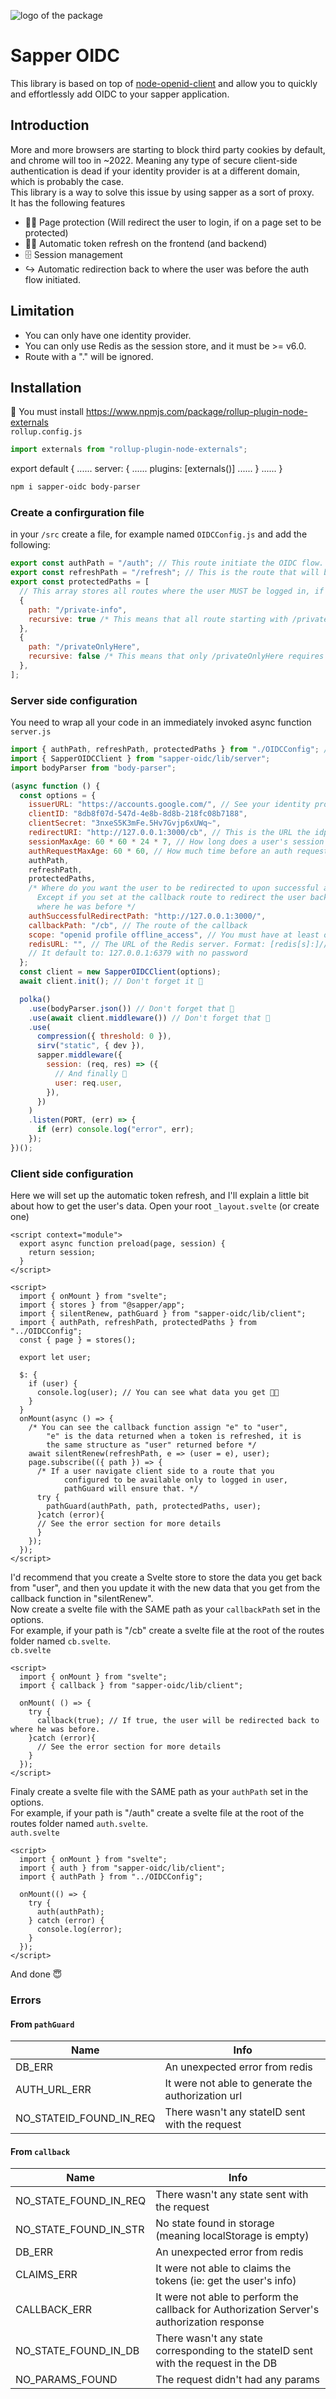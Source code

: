 ![logo of the package](https://i.imgur.com/Pv05YSp.png)

# Sapper OIDC

This library is based on top of [node-openid-client](https://github.com/panva/node-openid-client) and allow you to quickly and effortlessly add OIDC to your sapper application. <br>

## Introduction

More and more browsers are starting to block third party cookies by default, and chrome will too in ~2022. Meaning any type of secure client-side authentication is dead if your identity provider is at a different domain, which is probably the case. <br>
This library is a way to solve this issue by using sapper as a sort of proxy. <br>
It has the following features<br>

- 👮‍♀️ Page protection (Will redirect the user to login, if on a page set to be protected)
- 🚴‍♂️ Automatic token refresh on the frontend (and backend)
- 🗄 Session management
- ↪️ Automatic redirection back to where the user was before the auth flow initiated.

## Limitation

- You can only have one identity provider.
- You can only use Redis as the session store, and it must be >= v6.0.
- Route with a "." will be ignored.

## Installation

🚧 You must install https://www.npmjs.com/package/rollup-plugin-node-externals
<br>`rollup.config.js`

```js
import externals from "rollup-plugin-node-externals";
```

export default {
......
server: {
......
plugins: [externals()]
......
}
......
}

```bash
npm i sapper-oidc body-parser
```

### Create a confirguration file

in your `/src` create a file, for example named `OIDCConfig.js` and add the following:

```js
export const authPath = "/auth"; // This route initiate the OIDC flow.
export const refreshPath = "/refresh"; // This is the route that will be called when tokens need to be refreshed
export const protectedPaths = [
  // This array stores all routes where the user MUST be logged in, if he is not he will be redirected to the identity provider.
  {
    path: "/private-info",
    recursive: true /* This means that all route starting with /private-info requires the user to be logged in*/,
  },
  {
    path: "/privateOnlyHere",
    recursive: false /* This means that only /privateOnlyHere requires the user to be logged in, /privateOnlyHere/1234569 doesn't require the user to be logged in*/,
  },
];
```

### Server side configuration

You need to wrap all your code in an immediately invoked async function<br>
`server.js`

```js
import { authPath, refreshPath, protectedPaths } from "./OIDCConfig"; // The file we just created
import { SapperOIDCClient } from "sapper-oidc/lib/server";
import bodyParser from "body-parser";

(async function () {
  const options = {
    issuerURL: "https://accounts.google.com/", // See your identity provider documentation
    clientID: "8db8f07d-547d-4e8b-8d8b-218fc08b7188",
    clientSecret: "3nxeS5K3mFe.5Hv7Gvjp6xUWq~",
    redirectURI: "http://127.0.0.1:3000/cb", // This is the URL the idp will redirect the user to. It must be the callback route that you will define bellow.
    sessionMaxAge: 60 * 60 * 24 * 7, // How long does a user's session lives for (in seconds)
    authRequestMaxAge: 60 * 60, // How much time before an auth request is deemed invalid (in seconds).
    authPath,
    refreshPath,
    protectedPaths,
    /* Where do you want the user to be redirected to upon successful auth
      Except if you set at the callback route to redirect the user back to
      where he was before */
    authSuccessfulRedirectPath: "http://127.0.0.1:3000/",
    callbackPath: "/cb", // The route of the callback
    scope: "openid profile offline_access", // You must have at least openid and offline_access
    redisURL: "", // The URL of the Redis server. Format: [redis[s]:]//[[user][:password@]][host][:port][/db-number][?db=db-number[&password=bar[&option=value]]] (More info avaliable at IANA).
    // It default to: 127.0.0.1:6379 with no password
  };
  const client = new SapperOIDCClient(options);
  await client.init(); // Don't forget it 🚦

  polka()
    .use(bodyParser.json()) // Don't forget that 🚦
    .use(await client.middleware()) // Don't forget that 🚦
    .use(
      compression({ threshold: 0 }),
      sirv("static", { dev }),
      sapper.middleware({
        session: (req, res) => ({
          // And finally 🚦
          user: req.user,
        }),
      })
    )
    .listen(PORT, (err) => {
      if (err) console.log("error", err);
    });
})();
```

### Client side configuration

Here we will set up the automatic token refresh, and I'll explain a little bit about how to get the user's data.
Open your root `_layout.svelte` (or create one)

```svelte
<script context="module">
  export async function preload(page, session) {
    return session;
  }
</script>

<script>
  import { onMount } from "svelte";
  import { stores } from "@sapper/app";
  import { silentRenew, pathGuard } from "sapper-oidc/lib/client";
  import { authPath, refreshPath, protectedPaths } from "../OIDCConfig";
  const { page } = stores();

  export let user;

  $: {
    if (user) {
      console.log(user); // You can see what data you get 👩‍🔬
    }
  }
  onMount(async () => {
    /* You can see the callback function assign "e" to "user",
        "e" is the data returned when a token is refreshed, it is
        the same structure as "user" returned before */
    await silentRenew(refreshPath, e => (user = e), user);
    page.subscribe(({ path }) => {
      /* If a user navigate client side to a route that you
            configured to be available only to logged in user,
            pathGuard will ensure that. */
      try {
        pathGuard(authPath, path, protectedPaths, user);
      }catch (error){
      // See the error section for more details
      }
    });
  });
</script>
```

I'd recommend that you create a Svelte store to store the data you get back from "user", and then you update it with the new data that you get from the callback function in "silentRenew". <br>
Now create a svelte file with the SAME path as your `callbackPath` set in the options. <br>
For example, if your path is "/cb" create a svelte file at the root of the routes folder named `cb.svelte`.<br>
`cb.svelte`

```svelte
<script>
  import { onMount } from "svelte";
  import { callback } from "sapper-oidc/lib/client";

  onMount( () => {
    try {
      callback(true); // If true, the user will be redirected back to where he was before.
    }catch (error){
      // See the error section for more details
    }
  });
</script>
```

Finaly create a svelte file with the SAME path as your `authPath` set in the options. <br>
For example, if your path is "/auth" create a svelte file at the root of the routes folder named `auth.svelte`.<br>
`auth.svelte`

```svelte
<script>
  import { onMount } from "svelte";
  import { auth } from "sapper-oidc/lib/client";
  import { authPath } from "../OIDCConfig";

  onMount(() => {
    try {
      auth(authPath);
    } catch (error) {
      console.log(error);
    }
  });
</script>
```

And done 😇<br>

### Errors

#### From `pathGuard`

| Name                    | Info                                               |
| ----------------------- | -------------------------------------------------- |
| DB_ERR                  | An unexpected error from redis                     |
| AUTH_URL_ERR            | It were not able to generate the authorization url |
| NO_STATEID_FOUND_IN_REQ | There wasn't any stateID sent with the request     |

#### From `callback`

| Name                  | Info                                                                                       |
| --------------------- | ------------------------------------------------------------------------------------------ |
| NO_STATE_FOUND_IN_REQ | There wasn't any state sent with the request                                               |
| NO_STATE_FOUND_IN_STR | No state found in storage (meaning localStorage is empty)                                  |
| DB_ERR                | An unexpected error from redis                                                             |
| CLAIMS_ERR            | It were not able to claims the tokens (ie: get the user's info)                            |
| CALLBACK_ERR          | It were not able to perform the callback for Authorization Server's authorization response |
| NO_STATE_FOUND_IN_DB  | There wasn't any state corresponding to the stateID sent with the request in the DB        |
| NO_PARAMS_FOUND       | The request didn't had any params                                                          |
